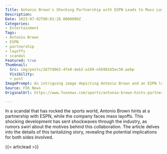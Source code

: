 ```yaml
---
Title: Antonio Brown's Shocking Partnership with ESPN Leads to Mass Layoffs and Scandalous Revelations!
Description: 
Date: 2023-07-02T00:03:28.0000000Z
Categories:
- Entertainment
Tags:
- Antonio Brown
- ESPN
- partnership
- layoffs
- scandal
Featured: true
Thumbnail:
  Src: img/posts/167fd062-4fe0-4eb2-a109-e5b98165ec50.webp
  Visibility:
  - post
ImagePrompt: An intriguing image depicting Antonio Brown and an ESPN logo entangled in a web of controversy, symbolizing the scandalous partnership and subsequent layoffs.
Source: FOX News
OriginalUrl: https://www.foxnews.com/sports/antonio-brown-hints-partnership-espn-company-layoffs

---
```

In a scandal that has rocked the sports world, Antonio Brown hints at a partnership with ESPN, while the company faces mass layoffs. This shocking development has sent shockwaves through the industry, as rumors swirl about the motives behind this collaboration. The article delves into the details of this tantalizing story, revealing the potential implications for both sides involved.

{{< articlead >}}